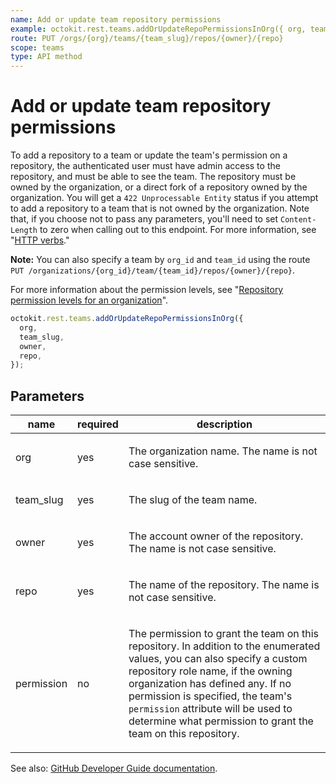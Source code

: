 ```yaml
---
name: Add or update team repository permissions
example: octokit.rest.teams.addOrUpdateRepoPermissionsInOrg({ org, team_slug, owner, repo })
route: PUT /orgs/{org}/teams/{team_slug}/repos/{owner}/{repo}
scope: teams
type: API method
---
```


# Add or update team repository permissions

To add a repository to a team or update the team's permission on a repository, the authenticated user must have admin access to the repository, and must be able to see the team. The repository must be owned by the organization, or a direct fork of a repository owned by the organization. You will get a `422 Unprocessable Entity` status if you attempt to add a repository to a team that is not owned by the organization. Note that, if you choose not to pass any parameters, you'll need to set `Content-Length` to zero when calling out to this endpoint. For more information, see "[HTTP verbs](https://docs.github.com/rest/overview/resources-in-the-rest-api#http-verbs)."

**Note:** You can also specify a team by `org_id` and `team_id` using the route `PUT /organizations/{org_id}/team/{team_id}/repos/{owner}/{repo}`.

For more information about the permission levels, see "[Repository permission levels for an organization](https://docs.github.com/en/github/setting-up-and-managing-organizations-and-teams/repository-permission-levels-for-an-organization#permission-levels-for-repositories-owned-by-an-organization)".

```js
octokit.rest.teams.addOrUpdateRepoPermissionsInOrg({
  org,
  team_slug,
  owner,
  repo,
});
```

## Parameters

<table>
  <thead>
    <tr>
      <th>name</th>
      <th>required</th>
      <th>description</th>
    </tr>
  </thead>
  <tbody>
    <tr><td>org</td><td>yes</td><td>

The organization name. The name is not case sensitive.

</td></tr>
<tr><td>team_slug</td><td>yes</td><td>

The slug of the team name.

</td></tr>
<tr><td>owner</td><td>yes</td><td>

The account owner of the repository. The name is not case sensitive.

</td></tr>
<tr><td>repo</td><td>yes</td><td>

The name of the repository. The name is not case sensitive.

</td></tr>
<tr><td>permission</td><td>no</td><td>

The permission to grant the team on this repository. In addition to the enumerated values, you can also specify a custom repository role name, if the owning organization has defined any. If no permission is specified, the team's `permission` attribute will be used to determine what permission to grant the team on this repository.

</td></tr>
  </tbody>
</table>

See also: [GitHub Developer Guide documentation](https://docs.github.com/rest/reference/teams/#add-or-update-team-repository-permissions).
